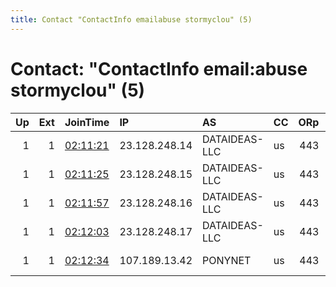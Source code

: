 ```yaml
---
title: Contact "ContactInfo emailabuse stormyclou" (5)
---
```


# Contact: "ContactInfo email:abuse stormyclou" (5)

|   Up |   Ext | JoinTime                                                                                              | IP            | AS            | CC   |   ORp |   Dirp | OS    | Version       | Nickname       |   eFamMembers |
|-----:|------:|:------------------------------------------------------------------------------------------------------|:--------------|:--------------|:-----|------:|-------:|:------|:--------------|:---------------|--------------:|
|    1 |     1 | [02:11:21](https://nusenu.github.io/OrNetStats/w/relay/8BDC2FCEB06FBB682F6F46F43B84313A21161290.html) | 23.128.248.14 | DATAIDEAS-LLC | us   |   443 |      0 | Linux | 0.4.7.3-alpha | StormyCloudInc |            21 |
|    1 |     1 | [02:11:25](https://nusenu.github.io/OrNetStats/w/relay/185A1B2953A40871A6A116925CF906927F19C6F3.html) | 23.128.248.15 | DATAIDEAS-LLC | us   |   443 |      0 | Linux | 0.4.7.3-alpha | StormyCloudInc |            21 |
|    1 |     1 | [02:11:57](https://nusenu.github.io/OrNetStats/w/relay/FC84E71FD87BDB05D61EA1688C55A0430DCCE0F5.html) | 23.128.248.16 | DATAIDEAS-LLC | us   |   443 |      0 | Linux | 0.4.7.3-alpha | StormyCloudInc |            21 |
|    1 |     1 | [02:12:03](https://nusenu.github.io/OrNetStats/w/relay/C062A7545A01CAAEF57F6C19C00B0AC59A9070D8.html) | 23.128.248.17 | DATAIDEAS-LLC | us   |   443 |      0 | Linux | 0.4.7.3-alpha | StormyCloudInc |            21 |
|    1 |     1 | [02:12:34](https://nusenu.github.io/OrNetStats/w/relay/A3A575B5F68D60CCC9A03905A30AC4047F0BCCF1.html) | 107.189.13.42 | PONYNET       | us   |   443 |      0 | Linux | 0.4.7.3-alpha | StormyCloudInc |            21 |
